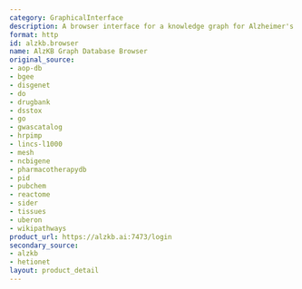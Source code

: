 ```yaml
---
category: GraphicalInterface
description: A browser interface for a knowledge graph for Alzheimer's Disease.
format: http
id: alzkb.browser
name: AlzKB Graph Database Browser
original_source:
- aop-db
- bgee
- disgenet
- do
- drugbank
- dsstox
- go
- gwascatalog
- hrpimp
- lincs-l1000
- mesh
- ncbigene
- pharmacotherapydb
- pid
- pubchem
- reactome
- sider
- tissues
- uberon
- wikipathways
product_url: https://alzkb.ai:7473/login
secondary_source:
- alzkb
- hetionet
layout: product_detail
---
```

